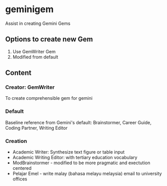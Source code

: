 # geminigem
Assist in creating Gemini Gems 

## Options to create new Gem
1.  Use GemWriter Gem
2.  Modified from default

## Content
### Creator: GemWriter
To create comprehensible gem for gemini 

### Default 
Baseline reference from Gemini's default: Brainstormer, Career Guide, Coding Partner, Writing Editor

### Creation
- Academic Writer: Synthesize text figure or table input 
- Academic Writing Editor: with tertiary education vocabulary
- ModBrainstormer - modified to be more pragmatic and exectution centered
- Pelajar Emel - write malay (bahasa melayu melaysia) email to university offices